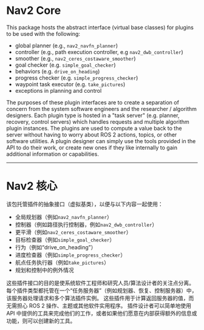 # Nav2 Core

This package hosts the abstract interface (virtual base classes) for plugins to be used with the following:
- global planner (e.g., `nav2_navfn_planner`)
- controller (e.g., path execution controller, e.g `nav2_dwb_controller`)
- smoother (e.g., `nav2_ceres_costaware_smoother`)
- goal checker (e.g. `simple_goal_checker`)
- behaviors (e.g. `drive_on_heading`)
- progress checker (e.g. `simple_progress_checker`)
- waypoint task executor (e.g. `take_pictures`)
- exceptions in planning and control

The purposes of these plugin interfaces are to create a separation of concern from the system software engineers and the researcher / algorithm designers. Each plugin type is hosted in a "task server" (e.g. planner, recovery, control servers) which handles requests and multiple algorithm plugin instances. The plugins are used to compute a value back to the server without having to worry about ROS 2 actions, topics, or other software utilities. A plugin designer can simply use the tools provided in the API to do their work, or create new ones if they like internally to gain additional information or capabilities.

-------------------------------------------------

# Nav2 核心

该包托管插件的抽象接口（虚拟基类），以便与以下内容一起使用：
- 全局规划器（例如`nav2_navfn_planner`）
- 控制器（例如路径执行控制器，例如`nav2_dwb_controller`）
- 更平滑（例如`nav2_ceres_costaware_smoother`）
- 目标检查器（例如`simple_goal_checker`）
- 行为（例如“drive_on_heading”）
- 进度检查器（例如`simple_progress_checker`）
- 航点任务执行器（例如`take_pictures`）
- 规划和控制中的例外情况

这些插件接口的目的是使系统软件工程师和研究人员/算法设计者的关注点分离。 每个插件类型都托管在一个“任务服务器”（例如规划器、恢复、控制服务器）中，该服务器处理请求和多个算法插件实例。 这些插件用于计算返回服务器的值，而无需担心 ROS 2 操作、主题或其他软件实用程序。 插件设计者可以简单地使用 API 中提供的工具来完成他们的工作，或者如果他们愿意在内部获得额外的信息或功能，则可以创建新的工具。
